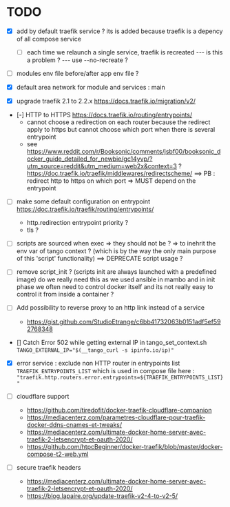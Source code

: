 #  TODO 


* [X] add by default traefik service ? its is added because traefik is a depency of all compose service
    * [ ] each time we relaunch a single service, traefik is recreated --- is this a problem ? --- use --no-recreate ?
    
* [ ] modules env file before/after app env file ?

* [X] default area network for module and services : main

* [X] upgrade traefik 2.1 to 2.2.x https://docs.traefik.io/migration/v2/
* [-] HTTP to HTTPS https://docs.traefik.io/routing/entrypoints/ 
    * cannot choose a redirection on each router because the redirect apply to https but cannot choose which port when there is several entrypoint
    * see https://www.reddit.com/r/Booksonic/comments/jsbf00/booksonic_docker_guide_detailed_for_newbie/gc14yvp/?utm_source=reddit&utm_medium=web2x&context=3 ? https://doc.traefik.io/traefik/middlewares/redirectscheme/ ==> PB : redirect http to https on which port => MUST depend on the entrypoint

* [ ] make some default configuration on entrypoint https://doc.traefik.io/traefik/routing/entrypoints/
    * http.redirection entrypoint priority ?
    * tls ?

* [ ] scripts are sourced when exec => they should not be ? => to inehrit the env var of tango context ? (which is by the way the only main purpose of this 'script' functionality) ==> DEPRECATE script usage ?

* [ ] remove script_init ? (scripts init are always launched with a predefined image) do we really need this as we used ansible in mambo and in init phase we often need to control docker itself and its not really easy to control it from inside a container ?

* [ ] Add possibility to reverse proxy to an http link instead of a service 
    * https://gist.github.com/StudioEtrange/c6bb41732063b0151adf5ef592768348

* [] Catch Error 502 while getting external IP in tango_set_context.sh
    ```TANGO_EXTERNAL_IP="$(__tango_curl -s ipinfo.io/ip)"```

* [X] error service : exclude non HTTP router in entrypoints list `TRAEFIK_ENTRYPOINTS_LIST` which is used in compose file here : `"traefik.http.routers.error.entrypoints=${TRAEFIK_ENTRYPOINTS_LIST}"`

* [ ] cloudflare support
    * https://github.com/tiredofit/docker-traefik-cloudflare-companion
    * https://mediacenterz.com/parametres-cloudflare-pour-traefik-docker-ddns-cnames-et-tweaks/
    * https://mediacenterz.com/ultimate-docker-home-server-avec-traefik-2-letsencrypt-et-oauth-2020/
    * https://github.com/htpcBeginner/docker-traefik/blob/master/docker-compose-t2-web.yml

* [ ] secure traefik headers
    * https://mediacenterz.com/ultimate-docker-home-server-avec-traefik-2-letsencrypt-et-oauth-2020/
    * https://blog.lapaire.org/update-traefik-v2-4-to-v2-5/